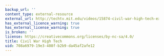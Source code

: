 ```yaml
---
backup_url: ''
content_type: external-resource
external_url: http://techtv.mit.edu/videos/15874-civil-war-high-tech-excavating-the-hunley-and-monitor
has_external_licence_warning: true
has_external_license_warning: true
is_broken: ''
license: https://creativecommons.org/licenses/by-nc-sa/4.0/
title: Civil War High Tech
uid: 708a6979-19e3-408f-b2b9-da45af2afe12
---
```

